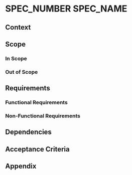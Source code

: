 # SPEC_NUMBER SPEC_NAME

## Context
<!-- Add contextual information about the problem. What are we solving and why? -->

## Scope
### In Scope
<!-- What specific functionality/features are covered by this spec -->

### Out of Scope
<!-- What is explicitly NOT covered. Critical for preventing scope creep -->

## Requirements 
### Functional Requirements
<!-- What the system must do -->

### Non-Functional Requirements
<!-- Performance, security, scalability, maintainability requirements -->

## Dependencies
<!-- External systems, teams, data, or APIs this work relies on -->

## Acceptance Criteria
<!-- Acceptance criteria as a TODO list. These should be testable and specific -->

## Appendix
<!-- Put any additional information here. Suggestions would be:
- High-level technical approach
- Mermaid diagrams, data models
- API specifications
- Open questions/future considerations -->
